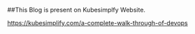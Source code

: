 ##This Blog is present on Kubesimplfy Website.

https://kubesimplify.com/a-complete-walk-through-of-devops
